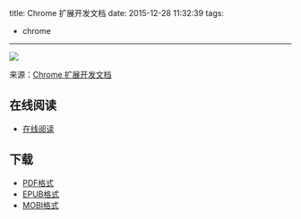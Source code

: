 title: Chrome 扩展开发文档
date: 2015-12-28 11:32:39
tags:
  - chrome
---

![](https://ek8whxe.cloudimg.io/s/width/226/https://www.gitbook.com/cover/book/wizardforcel/chrome-doc.jpg?build=1451273361495&v=12.0.2)

来源：[Chrome 扩展开发文档](http://open.chrome.360.cn/extension_dev/overview.html)

<!--more-->

## 在线阅读 ##

+ [在线阅读](https://www.gitbook.com/book/wizardforcel/chrome-doc/details)

## 下载 ##

+ [PDF格式](https://www.gitbook.com/download/pdf/book/wizardforcel/chrome-doc)
+ [EPUB格式](https://www.gitbook.com/download/epub/book/wizardforcel/chrome-doc)
+ [MOBI格式](https://www.gitbook.com/download/mobi/book/wizardforcel/chrome-doc)